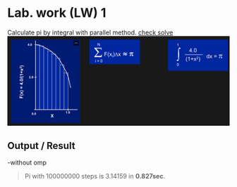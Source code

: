 # Lab. work (LW) 1
Calculate pi by integral with parallel method. [check solve](L1.cpp)
![task](../../img_src/OPP/l1.PNG)
## Output / Result
-without omp
> Pi with 100000000 steps is 3.14159 in **0.827sec**.
